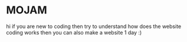# MOJAM
hi if you are new to coding then try to understand how does the website coding works then you can also make a website 1 day :)
